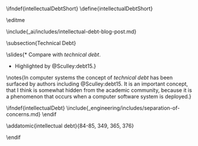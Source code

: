 \ifndef{intellectualDebtShort}
\define{intellectualDebtShort}

\editme

\include{_ai/includes/intellectual-debt-blog-post.md}

\subsection{Technical Debt}

\slides{* Compare with *technical debt*.
* Highlighted by @Sculley:debt15.}

\notes{In computer systems the concept of *technical debt* has been surfaced by
authors including @Sculley:debt15. It is an important concept, that I
think is somewhat hidden from the academic community, because it is a
phenomenon that occurs when a computer software system is deployed.}

\ifndef{intellectualDebt}
\include{_engineering/includes/separation-of-concerns.md}
\endif

\addatomic{intellectual debt}{84-85, 349, 365, 376}

\endif

